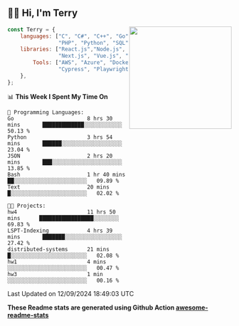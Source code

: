 <h2>👋🏻 Hi, I'm Terry</h2>

<img align='right' src="https://media.giphy.com/media/fkZukR450RQ1qnGaq9/giphy.gif" width="230">

```javascript
const Terry = {
    languages: ["C", "C#", "C++", "Go", "Java", "Javascript",
                "PHP", "Python", "SQL", "Typescript"],
    libraries: ["React.js","Node.js", ".Net", "Express.js",
                "Next.js", "Vue.js", "Astro.js", "CUDA"],
        Tools: ["AWS", "Azure", "Docker🐳", "Git", "Figma",
                "Cypress", "Playwright", "Postman", "Jira"],
    },
};
```
<!--START_SECTION:waka-->
📊 **This Week I Spent My Time On** 

```text
💬 Programming Languages: 
Go                       8 hrs 30 mins       █████████████░░░░░░░░░░░░   50.13 % 
Python                   3 hrs 54 mins       ██████░░░░░░░░░░░░░░░░░░░   23.04 % 
JSON                     2 hrs 20 mins       ███░░░░░░░░░░░░░░░░░░░░░░   13.85 % 
Bash                     1 hr 40 mins        ██░░░░░░░░░░░░░░░░░░░░░░░   09.89 % 
Text                     20 mins             █░░░░░░░░░░░░░░░░░░░░░░░░   02.02 % 

🐱‍💻 Projects: 
hw4                      11 hrs 50 mins      █████████████████░░░░░░░░   69.83 % 
LSPT-Indexing            4 hrs 39 mins       ███████░░░░░░░░░░░░░░░░░░   27.42 % 
distributed-systems      21 mins             █░░░░░░░░░░░░░░░░░░░░░░░░   02.08 % 
hw1                      4 mins              ░░░░░░░░░░░░░░░░░░░░░░░░░   00.47 % 
hw3                      1 min               ░░░░░░░░░░░░░░░░░░░░░░░░░   00.16 % 
```


 Last Updated on 12/09/2024 18:49:03 UTC
<!--END_SECTION:waka-->

**These Readme stats are generated using Github Action [awesome-readme-stats](https://github.com/anmol098/waka-readme-stats)**
